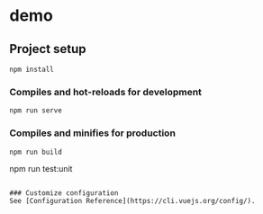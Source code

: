 # demo

## Project setup
```
npm install
```

### Compiles and hot-reloads for development
```
npm run serve
```

### Compiles and minifies for production
```
npm run build
```

npm run test:unit
```

### Customize configuration
See [Configuration Reference](https://cli.vuejs.org/config/).
